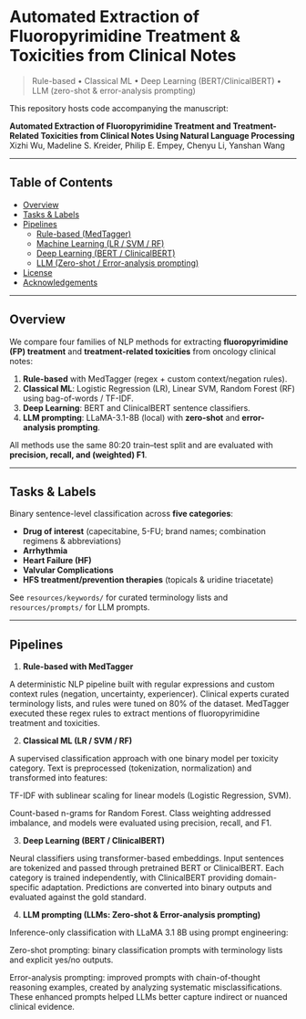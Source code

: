 # Automated Extraction of Fluoropyrimidine Treatment & Toxicities from Clinical Notes

> Rule-based • Classical ML • Deep Learning (BERT/ClinicalBERT) • LLM (zero-shot & error-analysis prompting)

This repository hosts code accompanying the manuscript:

**Automated Extraction of Fluoropyrimidine Treatment and Treatment-Related Toxicities from Clinical Notes Using Natural Language Processing**  
Xizhi Wu, Madeline S. Kreider, Philip E. Empey, Chenyu Li, Yanshan Wang

---

## Table of Contents
- [Overview](#overview)
- [Tasks & Labels](#tasks--labels)
- [Pipelines](#pipelines)
  - [Rule-based (MedTagger)](#rule-based-medtagger)
  - [Machine Learning (LR / SVM / RF)](#machine-learning-lr--svm--rf)
  - [Deep Learning (BERT / ClinicalBERT)](#deep-learning-bert--clinicalbert)
  - [LLM (Zero-shot / Error-analysis prompting)](#llm-zero-shot--error-analysis-prompting)
- [License](#license)
- [Acknowledgements](#acknowledgements)

---

## Overview

We compare four families of NLP methods for extracting **fluoropyrimidine (FP) treatment** and **treatment-related toxicities** from oncology clinical notes:

1. **Rule-based** with MedTagger (regex + custom context/negation rules).  
2. **Classical ML**: Logistic Regression (LR), Linear SVM, Random Forest (RF) using bag-of-words / TF-IDF.  
3. **Deep Learning**: BERT and ClinicalBERT sentence classifiers.  
4. **LLM prompting**: LLaMA-3.1-8B (local) with **zero-shot** and **error-analysis prompting**.

All methods use the same 80:20 train–test split and are evaluated with **precision, recall, and (weighted) F1**.

---

## Tasks & Labels

Binary sentence-level classification across **five categories**:

- **Drug of interest** (capecitabine, 5-FU; brand names; combination regimens & abbreviations)
- **Arrhythmia**
- **Heart Failure (HF)**
- **Valvular Complications**
- **HFS treatment/prevention therapies** (topicals & uridine triacetate)

See `resources/keywords/` for curated terminology lists and `resources/prompts/` for LLM prompts.

---

## Pipelines

1. **Rule-based with MedTagger**

A deterministic NLP pipeline built with regular expressions and custom context rules (negation, uncertainty, experiencer). Clinical experts curated terminology lists, and rules were tuned on 80% of the dataset. MedTagger executed these regex rules to extract mentions of fluoropyrimidine treatment and toxicities.

2. **Classical ML (LR / SVM / RF)** 

A supervised classification approach with one binary model per toxicity category. Text is preprocessed (tokenization, normalization) and transformed into features:

TF-IDF with sublinear scaling for linear models (Logistic Regression, SVM).

Count-based n-grams for Random Forest.
Class weighting addressed imbalance, and models were evaluated using precision, recall, and F1.

3. **Deep Learning (BERT / ClinicalBERT)**

Neural classifiers using transformer-based embeddings. Input sentences are tokenized and passed through pretrained BERT or ClinicalBERT. Each category is trained independently, with ClinicalBERT providing domain-specific adaptation. Predictions are converted into binary outputs and evaluated against the gold standard.

4. **LLM prompting (LLMs: Zero-shot & Error-analysis prompting)**

Inference-only classification with LLaMA 3.1 8B using prompt engineering:

Zero-shot prompting: binary classification prompts with terminology lists and explicit yes/no outputs.

Error-analysis prompting: improved prompts with chain-of-thought reasoning examples, created by analyzing systematic misclassifications. These enhanced prompts helped LLMs better capture indirect or nuanced clinical evidence.